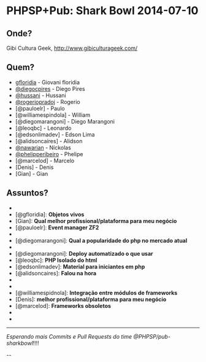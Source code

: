 PHPSP+Pub: Shark Bowl 2014-07-10
================================

Onde?
-----

Gibi Cultura Geek, http://www.gibiculturageek.com/

Quem?
-----

- [gfloridia](https://www.linkedin.com/profile/view?id=4037731&authType=NAME_SEARCH&authToken=4Cjh&trk=nmp_rec_act_profile_photo) - Giovani floridia
- [@diegocpires] - Diego Pires
- [@hussani] - Hussani
- [@rogeriopradoj] - Rogerio
- [@pauloelr] - Paulo
- [@williamespindola] - William 
- [@diegomarangoni] - Diego Marangoni
- [@leoqbc] - Leonardo
- [@edsonlimadev] - Edson Lima
- [@alidsoncaires] - Alidson
- [@nawarian] - Níckolas
- [@phelipperibeiro] - Phelipe
- [@marcelod] - Marcelo
- [Denis] - Denis 
- [Gian] - Gian 

Assuntos?
---------

- [@diegocpires]: **PHP7**
- [@gfloridia]: **Objetos vivos**
- [Gian]: **Qual melhor profissional/plataforma para meu negócio**  
- [@pauloelr]: **Event manager ZF2**
- [@Rodolfo Estima Rodrigues]: **SOLID**
- [@diegomarangoni]: **Qual a popularidade do php no mercado atual**
- [@rogeriopradoj]: **Doker**
- [@diegomarangoni]: **Deploy automatizado o que usar**
- [@leoqbc]: **PHP Isolado do html**
- [@edsonlimadev]: **Material para iniciantes em php**
- [@alidsoncaires]: **Falou na hora**
- [@nawarian]: **MVC**
- [@phelipperibeiro]: **Laravel**
- [@williamespidnola]: **Integração entre módulos de frameworks**
- [Denis]: **melhor profissional/plataforma para meu negócio**
- [@marcelod]: **Frameworks obsoletos**
- [João]: **Plataforma**
- [@hussani]: **API**

---

*Esperando mais Commits e Pull Requests do time @PHPSP/pub-sharkbowl*!!!!



--

